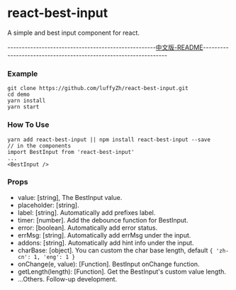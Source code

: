 # react-best-input
A simple and best input component for react.

----------------------------------------------------[中文版-README](https://github.com/luffyZh/react-best-input/blob/master/README-ZHCN.md)-----------------------------------------------------------------

### Example
```
git clone https://github.com/luffyZh/react-best-input.git
cd demo
yarn install
yarn start
```
### How To Use
```
yarn add react-best-input || npm install react-best-input --save
// in the components
import BestInput from 'react-best-input'
...
<BestInput />
```
### Props
  - value: [string], The BestInput value.
  - placeholder: [string].
  - label: [string]. Automatically add prefixes label.
  - timer: [number]. Add the debounce function for BestInput.
  - error: [boolean]. Automatically add error status.
  - errMsg: [string]. Automatically add errMsg under the input.
  - addons: [string]. Automatically add hint info under the input.
  - charBase: [object]. You can custom the char base length, default `{ 'zh-cn': 1, 'eng': 1 }`
  - onChange(e, value): [Function]. BestInput onChange function.
  - getLength(length): [Function]. Get the BestInput's custom value length.
  - ...Others. Follow-up development. 
